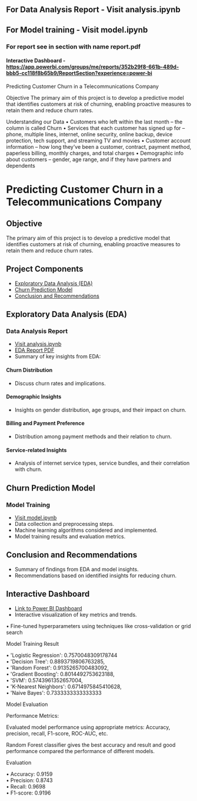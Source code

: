 ## For Data Analysis Report - Visit analysis.ipynb
## For Model training - Visit model.ipynb
### For report see in section with name report.pdf
#### Interactive Dashboard - https://app.powerbi.com/groups/me/reports/352b29f8-661b-489d-bbb5-cc118f8b65b9/ReportSection?experience=power-bi
Predicting Customer Churn in a Telecommunications Company

Objective
The primary aim of this project is to develop a predictive model that identifies customers at risk of churning, enabling proactive measures to retain them and reduce churn rates.

Understanding our Data
•	Customers who left within the last month – the column is called Churn
•	Services that each customer has signed up for – phone, multiple lines, internet, online security, online backup, device protection, tech support, and streaming TV and movies
•	Customer account information – how long they’ve been a customer, contract, payment method, paperless billing, monthly charges, and total charges
•	Demographic info about customers – gender, age range, and if they have partners and dependents




# Predicting Customer Churn in a Telecommunications Company

## Objective
The primary aim of this project is to develop a predictive model that identifies customers at risk of churning, enabling proactive measures to retain them and reduce churn rates.

## Project Components
- [Exploratory Data Analysis (EDA)](#exploratory-data-analysis-eda)
- [Churn Prediction Model](#churn-prediction-model)
- [Conclusion and Recommendations](#conclusion-and-recommendations)

## Exploratory Data Analysis (EDA)
### Data Analysis Report
- [Visit analysis.ipynb](https://github.com/Rayansh0071505/Predicting-Customer-Churn-in-a-Telecommunications-Company/blob/master/analysis.ipynb)
- [EDA Report PDF](https://github.com/Rayansh0071505/Predicting-Customer-Churn-in-a-Telecommunications-Company/blob/master/Report%20-%20Predicting%20Customer%20Churn%20in%20a%20Telecommunications%20Company.pdf)
- Summary of key insights from EDA:

#### Churn Distribution
- Discuss churn rates and implications.
  
#### Demographic Insights
- Insights on gender distribution, age groups, and their impact on churn.

#### Billing and Payment Preference
- Distribution among payment methods and their relation to churn.

#### Service-related Insights
- Analysis of internet service types, service bundles, and their correlation with churn.

## Churn Prediction Model
### Model Training
- [Visit model.ipynb](https://github.com/Rayansh0071505/Predicting-Customer-Churn-in-a-Telecommunications-Company/blob/master/model.ipynb)
- Data collection and preprocessing steps.
- Machine learning algorithms considered and implemented.
- Model training results and evaluation metrics.

## Conclusion and Recommendations
- Summary of findings from EDA and model insights.
- Recommendations based on identified insights for reducing churn.

## Interactive Dashboard
- [Link to Power BI Dashboard](https://app.powerbi.com/groups/me/reports/352b29f8-661b-489d-bbb5-cc118f8b65b9/ReportSection?experience=power-bi)
- Interactive visualization of key metrics and trends.



•	Fine-tuned hyperparameters using techniques like cross-validation or grid search

Model Training Result

•	'Logistic Regression': 0.7570048309178744<br>
•	'Decision Tree': 0.8893719806763285,<br>
•	'Random Forest': 0.9135265700483092,<br>
•	'Gradient Boosting': 0.8014492753623188,<br>
•	'SVM': 0.5743961352657004,<br>
•	'K-Nearest Neighbors': 0.6714975845410628,<br>
•	'Naive Bayes': 0.7333333333333333<br>




Model Evaluation

Performance Metrics:

Evaluated model performance using appropriate metrics: Accuracy, precision, recall, F1-score, ROC-AUC, etc.

Random Forest classifier gives the best accuracy and result and good performance compared the performance of different models.

 



Evaluation

•	Accuracy: 0.9159<br>
•	Precision: 0.8743<br>
•	Recall: 0.9698<br>
•	F1-score: 0.9196<br>





